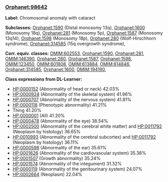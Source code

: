 
### [Orphanet:98642](http://www.orpha.net/ORDO/Orphanet_98642)
**Label:** Chromosomal anomaly with cataract

**Subclasses:** [Orphanet:1590](http://www.orpha.net/ORDO/Orphanet_1590) (Distal monosomy 13q), [Orphanet:1600](http://www.orpha.net/ORDO/Orphanet_1600) (Monosomy 18q), [Orphanet:281](http://www.orpha.net/ORDO/Orphanet_281) (Monosomy 5p), [Orphanet:1587](http://www.orpha.net/ORDO/Orphanet_1587) (Monosomy 13q14), [Orphanet:1598](http://www.orpha.net/ORDO/Orphanet_1598) (Monosomy 18p), [Orphanet:280](http://www.orpha.net/ORDO/Orphanet_280) (Wolf-Hirschhorn syndrome), [Orphanet:314585](http://www.orpha.net/ORDO/Orphanet_314585) (15q overgrowth syndrome), 

**Corr. equiv. classes:** [OMIM:602553](http://purl.obolibrary.org/obo/OMIM_602553), [Orphanet:1590](http://www.orpha.net/ORDO/Orphanet_1590), [Orphanet:281](http://www.orpha.net/ORDO/Orphanet_281), [OMIM:146390](http://purl.obolibrary.org/obo/OMIM_146390), [Orphanet:280](http://www.orpha.net/ORDO/Orphanet_280), [Orphanet:1587](http://www.orpha.net/ORDO/Orphanet_1587), [Orphanet:1598](http://www.orpha.net/ORDO/Orphanet_1598), [OMIM:123450](http://purl.obolibrary.org/obo/OMIM_123450), [OMIM:601808](http://purl.obolibrary.org/obo/OMIM_601808), [OMIM:613884](http://purl.obolibrary.org/obo/OMIM_613884), [OMIM:614846](http://purl.obolibrary.org/obo/OMIM_614846), [Orphanet:314585](http://www.orpha.net/ORDO/Orphanet_314585), [Orphanet:1600](http://www.orpha.net/ORDO/Orphanet_1600), [OMIM:194190](http://purl.obolibrary.org/obo/OMIM_194190), 

**Class expressions from DL-Learner:**

- [HP:0000152](http://purl.obolibrary.org/obo/HP_0000152) (Abnormality of head or neck) 42.03%
- [HP:0000924](http://purl.obolibrary.org/obo/HP_0000924) (Abnormality of the skeletal system) 41.96%
- [HP:0000707](http://purl.obolibrary.org/obo/HP_0000707) (Abnormality of the nervous system) 41.81%
- [HP:0000118](http://purl.obolibrary.org/obo/HP_0000118) (Phenotypic abnormality) 41.21%
- Thing 41.20%
- [HP:0000001](http://purl.obolibrary.org/obo/HP_0000001) (All) 41.20%
- [HP:0000478](http://purl.obolibrary.org/obo/HP_0000478) (Abnormality of the eye) 38.54%
- [HP:0002500](http://purl.obolibrary.org/obo/HP_0002500) (Abnormality of the cerebral white matter) and [HP:0011792](http://purl.obolibrary.org/obo/HP_0011792) (Neoplasm by histology) 36.65%
- [HP:0010993](http://purl.obolibrary.org/obo/HP_0010993) (Abnormality of the cerebral subcortex) and [HP:0011792](http://purl.obolibrary.org/obo/HP_0011792) (Neoplasm by histology) 36.11%
- [HP:0000598](http://purl.obolibrary.org/obo/HP_0000598) (Abnormality of the ear) 35.61%
- [HP:0001626](http://purl.obolibrary.org/obo/HP_0001626) (Abnormality of the cardiovascular system) 35.38%
- [HP:0001507](http://purl.obolibrary.org/obo/HP_0001507) (Growth abnormality) 35.24%
- [HP:0001574](http://purl.obolibrary.org/obo/HP_0001574) (Abnormality of the integument) 31.32%
- [HP:0000119](http://purl.obolibrary.org/obo/HP_0000119) (Abnormality of the genitourinary system) 24.07%
- [HP:0002664](http://purl.obolibrary.org/obo/HP_0002664) (Neoplasm) 22.04%


